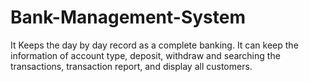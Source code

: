 # Bank-Management-System
It Keeps the day by day record as a complete banking. It can keep the information of account type, deposit, withdraw and searching the transactions, transaction report, and display all customers.
